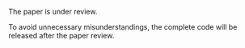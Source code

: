 The paper is under review.

To avoid unnecessary misunderstandings, the complete code will be released after the paper review.
